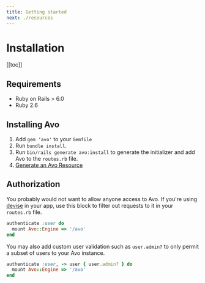 ```yaml
---
title: Getting started
next: ./resources
---
```


# Installation

[[toc]]


## Requirements

- Ruby on Rails > 6.0
- Ruby 2.6

## Installing Avo

1. Add `gem 'avo'` to your `Gemfile`
1. Run `bundle install`.
1. Run `bin/rails generate avo:install` to generate the initializer and add Avo to the `routes.rb` file.
1. [Generate an Avo Resource](resources)

## Authorization

You probably would not want to allow anyone access to Avo. If you're using [devise](https://github.com/heartcombo/devise) in your app, use this block to filter out requests to it in your `routes.rb` file.

```ruby
authenticate :user do
  mount Avo::Engine => '/avo'
end
```

You may also add custom user validation such as `user.admin?` to only permit a subset of users to your Avo instance.

```ruby
authenticate :user, -> user { user.admin? } do
  mount Avo::Engine => '/avo'
end
```
